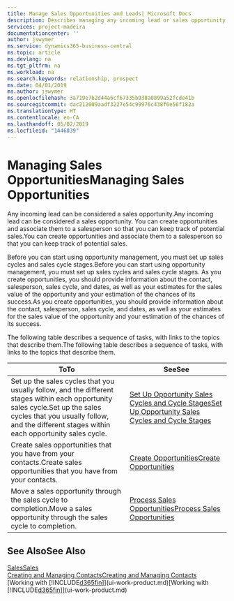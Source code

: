```yaml
---
title: Manage Sales Opportunities and Leads| Microsoft Docs
description: Describes managing any incoming lead or sales opportunity in Business Central,  and associating the opportunity with a salesperson to keep track of potential sales.
services: project-madeira
documentationcenter: ''
author: jswymer
ms.service: dynamics365-business-central
ms.topic: article
ms.devlang: na
ms.tgt_pltfrm: na
ms.workload: na
ms.search.keywords: relationship, prospect
ms.date: 04/01/2019
ms.author: jswymer
ms.openlocfilehash: 3a719e7b2d44a6cf67335b938a0899a52fcde41b
ms.sourcegitcommit: dac212009aadf3227e54c99976c438f6e56f182a
ms.translationtype: HT
ms.contentlocale: en-CA
ms.lasthandoff: 05/02/2019
ms.locfileid: "1446839"
---
```

# <a name="managing-sales-opportunities"></a><span data-ttu-id="0b462-103">Managing Sales Opportunities</span><span class="sxs-lookup"><span data-stu-id="0b462-103">Managing Sales Opportunities</span></span>
<span data-ttu-id="0b462-104">Any incoming lead can be considered a sales opportunity.</span><span class="sxs-lookup"><span data-stu-id="0b462-104">Any incoming lead can be considered a sales opportunity.</span></span> <span data-ttu-id="0b462-105">You can create opportunities and associate them to a salesperson so that you can keep track of potential sales.</span><span class="sxs-lookup"><span data-stu-id="0b462-105">You can create opportunities and associate them to a salesperson so that you can keep track of potential sales.</span></span>

<span data-ttu-id="0b462-106">Before you can start using opportunity management, you must set up sales cycles and sales cycle stages.</span><span class="sxs-lookup"><span data-stu-id="0b462-106">Before you can start using opportunity management, you must set up sales cycles and sales cycle stages.</span></span> <span data-ttu-id="0b462-107">As you create opportunities, you should provide information about the contact, salesperson, sales cycle, and dates, as well as your estimates for the sales value of the opportunity and your estimation of the chances of its success.</span><span class="sxs-lookup"><span data-stu-id="0b462-107">As you create opportunities, you should provide information about the contact, salesperson, sales cycle, and dates, as well as your estimates for the sales value of the opportunity and your estimation of the chances of its success.</span></span>

<span data-ttu-id="0b462-108">The following table describes a sequence of tasks, with links to the topics that describe them.</span><span class="sxs-lookup"><span data-stu-id="0b462-108">The following table describes a sequence of tasks, with links to the topics that describe them.</span></span>

| <span data-ttu-id="0b462-109">To</span><span class="sxs-lookup"><span data-stu-id="0b462-109">To</span></span> | <span data-ttu-id="0b462-110">See</span><span class="sxs-lookup"><span data-stu-id="0b462-110">See</span></span> |
| --- | --- |
| <span data-ttu-id="0b462-111">Set up the sales cycles that you usually follow, and the different stages within each opportunity sales cycle.</span><span class="sxs-lookup"><span data-stu-id="0b462-111">Set up the sales cycles that you usually follow, and the different stages within each opportunity sales cycle.</span></span> |[<span data-ttu-id="0b462-112">Set Up Opportunity Sales Cycles and Cycle Stages</span><span class="sxs-lookup"><span data-stu-id="0b462-112">Set Up Opportunity Sales Cycles and Cycle Stages</span></span>](marketing-how-setup-opportunity-sales-cycles-stages.md) |
| <span data-ttu-id="0b462-113">Create sales opportunities that you have from your contacts.</span><span class="sxs-lookup"><span data-stu-id="0b462-113">Create sales opportunities that you have from your contacts.</span></span> |[<span data-ttu-id="0b462-114">Create Opportunities</span><span class="sxs-lookup"><span data-stu-id="0b462-114">Create Opportunities</span></span>](marketing-how-create-opportunities.md) |
| <span data-ttu-id="0b462-115">Move a sales opportunity through the sales cycle to completion.</span><span class="sxs-lookup"><span data-stu-id="0b462-115">Move a sales opportunity through the sales cycle to completion.</span></span> |[<span data-ttu-id="0b462-116">Process Sales Opportunities</span><span class="sxs-lookup"><span data-stu-id="0b462-116">Process Sales Opportunities</span></span>](marketing-processing-sales-opportunities.md) |

## <a name="see-also"></a><span data-ttu-id="0b462-117">See Also</span><span class="sxs-lookup"><span data-stu-id="0b462-117">See Also</span></span>
[<span data-ttu-id="0b462-118">Sales</span><span class="sxs-lookup"><span data-stu-id="0b462-118">Sales</span></span>](sales-manage-sales.md)  
[<span data-ttu-id="0b462-119">Creating and Managing Contacts</span><span class="sxs-lookup"><span data-stu-id="0b462-119">Creating and Managing Contacts</span></span>](marketing-contacts.md)  
<span data-ttu-id="0b462-120">[Working with [!INCLUDE[d365fin](includes/d365fin_md.md)]](ui-work-product.md)</span><span class="sxs-lookup"><span data-stu-id="0b462-120">[Working with [!INCLUDE[d365fin](includes/d365fin_md.md)]](ui-work-product.md)</span></span>
